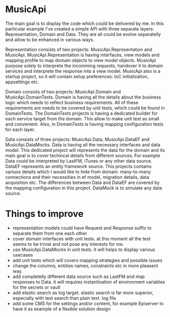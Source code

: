 # MusicApi
The main goal is to display the code which could be delivered by me. In this particular example I've created a simple API with three separate layers: Representation, Domain and Data. They are all could be evolve separatelly and allow to be enhanced in various ways. 

Representation 
consists of two projects: MusicApi.Representation and MusicApi. MusicApi.Representation is having interfaces, view models and mapping profile to map domain objects to view model objects. MusicApi purpose solely to interprete the incomming requests, handover it to domain services and interprete the response into a view model. MusicApi also is a startup project, so it will contain setup preferences: IoC initialization, appsettings etc. 

Domain
consists of two projects: MusicApi.Domain and MusicApi.DomainTests. Domain is having all the details about the business logic which needs to reflect business requirements. All of these requirements are needs to be covered by unit tests, which could be found in DomainTests. The DomainTests projects is having a dedicated builder for each service target from the domain. This allow to make unit test as small and convenient. Also, in DomainTests is having mapping configuration tests for each layer. 

Data
consists of three projects: MusicApi.Data, MusicApi.DataEF and MusicApi.DataMocks. Data is having all the necessary interfaces and data model. This dedicated project will represents the data for the domain and its main goal is to cover techincal details from different sources. For example Data could be interpreted by LastFM, iTunes or any other data source. DataEF represents an entity framework source. This projects contains variuos details which I would like to hide from domain: many-to-many connections and their necessities in ef model, migration details, data acquisition etc. The differences between Data and DataEF are covered by the mapping configuration in this project. DataMock is to simulate any data source. 

# Things to improve
- representation models could have Request and Response suffix to separate them from one each other
- cover domain interfaces with unit tests. at this moment all the test seems to be trivial and not pose any interests for me. 
- use MusicApi.DataMocks in unit tests. it will helps to display various usecases
- add unit tests which will covers mapping strategies and possible issues
- change the columns, entities names, constraints etc in more pleasent way.
- add completelly different data source such as LastFM and map responses to Data. it will requires instantination of environment variables for the secrets or vault
- add elastic search as log target. elastic search is far more superior, especially with text search than plain text .log file
- add some CMS for the settings and/or content, for example Episerver to have it as example of a flexible solution design
